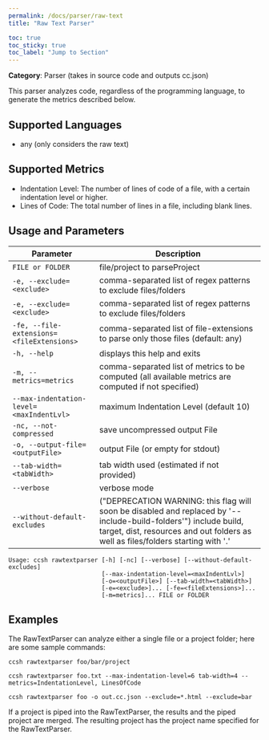 ```yaml
---
permalink: /docs/parser/raw-text
title: "Raw Text Parser"

toc: true
toc_sticky: true
toc_label: "Jump to Section"
---
```


**Category**: Parser (takes in source code and outputs cc.json)

This parser analyzes code, regardless of the programming language, to generate the metrics described below.

## Supported Languages

- any (only considers the raw text)

## Supported Metrics

- Indentation Level: The number of lines of code of a file, with a certain indentation level or higher.
- Lines of Code: The total number of lines in a file, including blank lines.

## Usage and Parameters

| Parameter                                 | Description                                                                                                                                                                                          |
|-------------------------------------------|------------------------------------------------------------------------------------------------------------------------------------------------------------------------------------------------------|
| `FILE or FOLDER`                          | file/project to parseProject                                                                                                                                                                         |
| `-e, --exclude=<exclude>`                 | comma-separated list of regex patterns to exclude files/folders                                                                                                                                      |
| `-e, --exclude=<exclude>`                 | comma-separated list of regex patterns to exclude files/folders                                                                                                                                      |
| `-fe, --file-extensions=<fileExtensions>` | comma-separated list of file-extensions to parse only those files (default: any)                                                                                                                     |
| `-h, --help`                              | displays this help and exits                                                                                                                                                                         |
| `-m, --metrics=metrics`                   | comma-separated list of metrics to be computed (all available metrics are computed if not specified)                                                                                                 |
| `--max-indentation-level=<maxIndentLvl>`  | maximum Indentation Level (default 10)                                                                                                                                                               |
| `-nc, --not-compressed`                   | save uncompressed output File                                                                                                                                                                        |
| `-o, --output-file=<outputFile>`          | output File (or empty for stdout)                                                                                                                                                                    |
| `--tab-width=<tabWidth>`                  | tab width used (estimated if not provided)                                                                                                                                                           |
| `--verbose`                               | verbose mode                                                                                                                                                                                         |
| `--without-default-excludes`              | ("DEPRECATION WARNING: this flag will soon be disabled and replaced by '--include-build-folders'") include build, target, dist, resources and out folders as well as files/folders starting with '.' |

```
Usage: ccsh rawtextparser [-h] [-nc] [--verbose] [--without-default-excludes]
                          [--max-indentation-level=<maxIndentLvl>]
                          [-o=<outputFile>] [--tab-width=<tabWidth>]
                          [-e=<exclude>]... [-fe=<fileExtensions>]...
                          [-m=metrics]... FILE or FOLDER
```

## Examples

The RawTextParser can analyze either a single file or a project folder; here are some sample commands:

```
ccsh rawtextparser foo/bar/project
```

```
ccsh rawtextparser foo.txt --max-indentation-level=6 tab-width=4 --metrics=IndentationLevel, LinesOfCode
```

```
ccsh rawtextparser foo -o out.cc.json --exclude=*.html --exclude=bar
```

If a project is piped into the RawTextParser, the results and the piped project are merged.
The resulting project has the project name specified for the RawTextParser.
